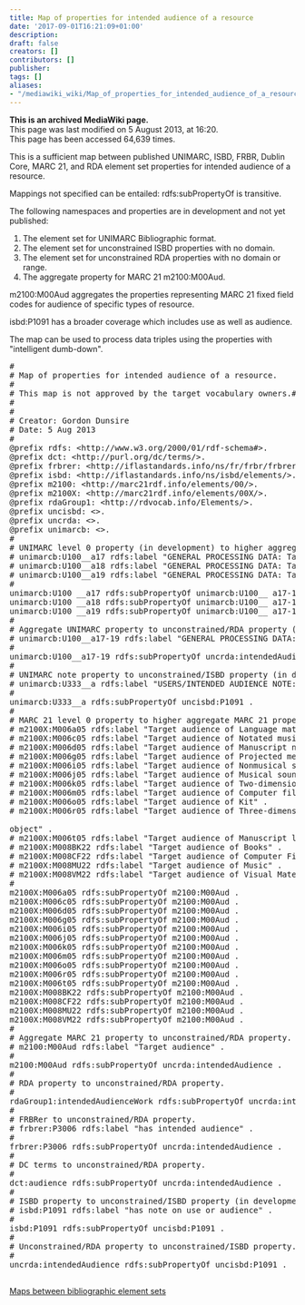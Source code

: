 ```yaml
---
title: Map of properties for intended audience of a resource
date: '2017-09-01T16:21:09+01:00'
description: 
draft: false
creators: []
contributors: []
publisher: 
tags: []
aliases:
- "/mediawiki_wiki/Map_of_properties_for_intended_audience_of_a_resource.html"
---
```


 **This is an archived MediaWiki page.**  
This page was last modified on 5 August 2013, at 16:20.  
This page has been accessed 64,639 times.

This is a sufficient map between published UNIMARC, ISBD, FRBR, Dublin Core, MARC 21, and RDA element set properties for intended audience of a resource.

Mappings not specified can be entailed: rdfs:subPropertyOf is transitive.

The following namespaces and properties are in development and not yet published:

1. The element set for UNIMARC Bibliographic format.
2. The element set for unconstrained ISBD properties with no domain.
3. The element set for unconstrained RDA properties with no domain or range.
4. The aggregate property for MARC 21 m2100:M00Aud.

m2100:M00Aud aggregates the properties representing MARC 21 fixed field codes for audience of specific types of resource.

isbd:P1091 has a broader coverage which includes use as well as audience.

The map can be used to process data triples using the properties with "intelligent dumb-down".

<pre>
#
# Map of properties for intended audience of a resource.
#
# This map is not approved by the target vocabulary owners.#
#
#
# Creator: Gordon Dunsire
# Date: 5 Aug 2013
#
@prefix rdfs: &lt;http://www.w3.org/2000/01/rdf-schema#&gt;.
@prefix dct: &lt;http://purl.org/dc/terms/&gt;.
@prefix frbrer: &lt;http://iflastandards.info/ns/fr/frbr/frbrer/&gt;.
@prefix isbd: &lt;http://iflastandards.info/ns/isbd/elements/&gt;.
@prefix m2100: &lt;http://marc21rdf.info/elements/00/&gt;.
@prefix m2100X: &lt;http://marc21rdf.info/elements/00X/&gt;.
@prefix rdaGroup1: &lt;http://rdvocab.info/Elements/&gt;.
@prefix uncisbd: &lt;&gt;.
@prefix uncrda: &lt;&gt;.
@prefix unimarcb: &lt;&gt;.
#
# UNIMARC level 0 property (in development) to higher aggregate UNIMARC property (in development).
# unimarcb:U100__a17 rdfs:label "GENERAL PROCESSING DATA: Target Audience Code: 1" .
# unimarcb:U100__a18 rdfs:label "GENERAL PROCESSING DATA: Target Audience Code: 2" .
# unimarcb:U100__a19 rdfs:label "GENERAL PROCESSING DATA: Target Audience Code: 3" .
#
unimarcb:U100 __a17 rdfs:subPropertyOf unimarcb:U100__ a17-19 .
unimarcb:U100 __a18 rdfs:subPropertyOf unimarcb:U100__ a17-19 .
unimarcb:U100 __a19 rdfs:subPropertyOf unimarcb:U100__ a17-19 .
#
# Aggregate UNIMARC property to unconstrained/RDA property (in development).
# unimarcb:U100__a17-19 rdfs:label "GENERAL PROCESSING DATA: Target Audience Code" .
# 
unimarcb:U100__a17-19 rdfs:subPropertyOf uncrda:intendedAudience .
#
# UNIMARC note property to unconstrained/ISBD property (in development).
# unimarcb:U333__a rdfs:label "USERS/INTENDED AUDIENCE NOTE: Text of Note" .
# 
unimarcb:U333__a rdfs:subPropertyOf uncisbd:P1091 .
#
# MARC 21 level 0 property to higher aggregate MARC 21 property (in development).
# m2100X:M006a05 rdfs:label "Target audience of Language material" .
# m2100X:M006c05 rdfs:label "Target audience of Notated music" .
# m2100X:M006d05 rdfs:label "Target audience of Manuscript notated music" .
# m2100X:M006g05 rdfs:label "Target audience of Projected medium" .
# m2100X:M006i05 rdfs:label "Target audience of Nonmusical sound recording" .
# m2100X:M006j05 rdfs:label "Target audience of Musical sound recording" .
# m2100X:M006k05 rdfs:label "Target audience of Two-dimensional nonprojectable graphic" .
# m2100X:M006m05 rdfs:label "Target audience of Computer file or Electronic resource" .
# m2100X:M006o05 rdfs:label "Target audience of Kit" .
# m2100X:M006r05 rdfs:label "Target audience of Three-dimensional artifact or naturally occurring 

object" .
# m2100X:M006t05 rdfs:label "Target audience of Manuscript language material" .
# m2100X:M008BK22 rdfs:label "Target audience of Books" .
# m2100X:M008CF22 rdfs:label "Target audience of Computer Files" .
# m2100X:M008MU22 rdfs:label "Target audience of Music" .
# m2100X:M008VM22 rdfs:label "Target audience of Visual Materials" .
#
m2100X:M006a05 rdfs:subPropertyOf m2100:M00Aud .
m2100X:M006c05 rdfs:subPropertyOf m2100:M00Aud .
m2100X:M006d05 rdfs:subPropertyOf m2100:M00Aud .
m2100X:M006g05 rdfs:subPropertyOf m2100:M00Aud .
m2100X:M006i05 rdfs:subPropertyOf m2100:M00Aud .
m2100X:M006j05 rdfs:subPropertyOf m2100:M00Aud .
m2100X:M006k05 rdfs:subPropertyOf m2100:M00Aud .
m2100X:M006m05 rdfs:subPropertyOf m2100:M00Aud .
m2100X:M006o05 rdfs:subPropertyOf m2100:M00Aud .
m2100X:M006r05 rdfs:subPropertyOf m2100:M00Aud .
m2100X:M006t05 rdfs:subPropertyOf m2100:M00Aud .
m2100X:M008BK22 rdfs:subPropertyOf m2100:M00Aud .
m2100X:M008CF22 rdfs:subPropertyOf m2100:M00Aud .
m2100X:M008MU22 rdfs:subPropertyOf m2100:M00Aud .
m2100X:M008VM22 rdfs:subPropertyOf m2100:M00Aud .
#
# Aggregate MARC 21 property to unconstrained/RDA property.
# m2100:M00Aud rdfs:label "Target audience" .
# 
m2100:M00Aud rdfs:subPropertyOf uncrda:intendedAudience .
#
# RDA property to unconstrained/RDA property.
#
rdaGroup1:intendedAudienceWork rdfs:subPropertyOf uncrda:intendedAudience .
#
# FRBRer to unconstrained/RDA property.
# frbrer:P3006 rdfs:label "has intended audience" .
#
frbrer:P3006 rdfs:subPropertyOf uncrda:intendedAudience .
#
# DC terms to unconstrained/RDA property.
#
dct:audience rdfs:subPropertyOf uncrda:intendedAudience .
#
# ISBD property to unconstrained/ISBD property (in development).
# isbd:P1091 rdfs:label "has note on use or audience" .
#
isbd:P1091 rdfs:subPropertyOf uncisbd:P1091 .
#
# Unconstrained/RDA property to unconstrained/ISBD property.
#
uncrda:intendedAudience rdfs:subPropertyOf uncisbd:P1091 .

</pre>

[Maps between bibliographic element sets](/mediawiki_wiki/Maps_between_bibliographic_element_sets)

